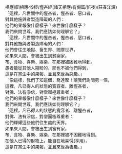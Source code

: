 相應部1相應49經/慳吝經(諸天相應/有偈篇/祇夜)(莊春江譯)  
「這裡，凡世間中的慳吝者，慳吝者、惡口者，  
對其他施與者製造障礙的人們：  
他們的果報像什麼樣子？來世像什麼樣子？  
我們來問世尊，我們應該如何理解它？」  
「這裡，凡世間中的慳吝者，慳吝者、惡口者，  
對其他施與者製造障礙的人們：  
他們會往生地獄、畜生界、閻摩世界，  
如果來人間，會被出生到貧窮家，  
布、食物、喜樂、娛樂，在那裡被困難地得到。  
愚者能從其他人期盼的，那也不被他們得到，  
這是在當生中的果報，並且來世為惡趣。」  
「像這樣，我們了知這個，喬達摩！讓我們詢問另一個，  
這裡，凡已得人的狀態的寬容者、離慳吝者，  
對佛、法有淨信，對僧團極尊重者：  
他們的果報像什麼樣子？來世像什麼樣子？  
我們來問世尊，我們應該如何理解它？」  
「這裡，凡已得人的狀態的寬容者、離慳吝者，  
對佛、法有淨信，對僧團極尊重者：  
他們輝耀這些他們往生處的天界。  
如果來人間，會被出生到富有家，  
布、食物、喜樂、娛樂，在那裡被不困難地得到。  
在他人已得的財物上，能自在地喜悅(享用)，  
這是在當生中的果報，並且來世為善趣。」  
  
  
